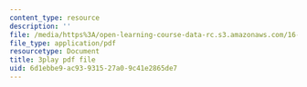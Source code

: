 ```yaml
---
content_type: resource
description: ''
file: /media/https%3A/open-learning-course-data-rc.s3.amazonaws.com/16-842-fundamentals-of-systems-engineering-fall-2015/6d1ebbe9ac93931527a09c41e2865de7_dv8Dbyfcrd4.pdf
file_type: application/pdf
resourcetype: Document
title: 3play pdf file
uid: 6d1ebbe9-ac93-9315-27a0-9c41e2865de7
---
```

